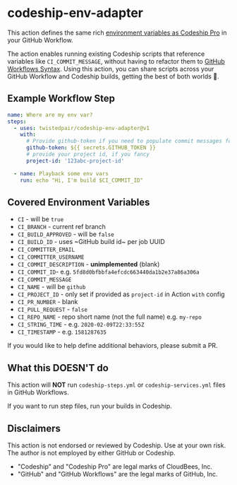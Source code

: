 # codeship-env-adapter

This action defines the same rich [environment variables as Codeship Pro](https://documentation.codeship.com/pro/builds-and-configuration/environment-variables/#default-environment-variables) in your GitHub Workflow.

The action enables running existing Codeship scripts that reference variables like `CI_COMMIT_MESSAGE`, without having to refactor them to [GitHub Workflows Syntax](https://help.github.com/en/actions/automating-your-workflow-with-github-actions/workflow-syntax-for-github-actions). Using this action, you can share scripts across your GitHub Workflow and Codeship builds, getting the best of both worlds 🎉.

## Example Workflow Step

```yaml
name: Where are my env var?
steps:
  - uses: twistedpair/codeship-env-adapter@v1
    with:
      # Provide github-token if you need to populate commit messages for pull_request event triggers
      github-token: ${{ secrets.GITHUB_TOKEN }}
      # provide your project id, if you fancy
      project-id: '123abc-project-id'

  - name: Playback some env vars
    run: echo "Hi, I'm build $CI_COMMIT_ID"
```
## Covered Environment Variables

- `CI` - will be `true`
- `CI_BRANCH` - current ref branch
- `CI_BUILD_APPROVED` - will be `false`
- `CI_BUILD_ID` - uses ~GitHub build id~ per job UUID
- `CI_COMMITTER_EMAIL`
- `CI_COMMITTER_USERNAME`
- `CI_COMMIT_DESCRIPTION` - **unimplemented** (blank)
- `CI_COMMIT_ID`- e.g. `5fd8d0bfbbfa4efcdc663440da1b2e37a86a306a`
- `CI_COMMIT_MESSAGE`
- `CI_NAME` - will be `github`
- `CI_PROJECT_ID` - only set if provided as `project-id` in Action `with` config
- `CI_PR_NUMBER` - blank
- `CI_PULL_REQUEST` - `false`
- `CI_REPO_NAME` - repo short name (not the full name) e.g. `my-repo`
- `CI_STRING_TIME` - e.g. `2020-02-09T22:33:55Z`
- `CI_TIMESTAMP` - e.g. `1581287635`

If you would like to help define additional behaviors, please submit a PR.


## What this DOESN'T do

This action will **NOT** run `codeship-steps.yml` or `codeship-services.yml` files in GitHub Workflows.

If you want to run step files, run your builds in Codeship.


## Disclaimers
This action is not endorsed or reviewed by Codeship. 
Use at your own risk. The author is not employed by either GitHub or Codeship.

- "Codeship" and "Codeship Pro" are legal marks of CloudBees, Inc.
- "GitHub" and "GitHub Workflows" are the legal marks of GitHub, Inc.

